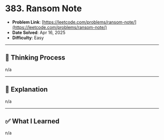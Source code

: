 # 383. Ransom Note

- **Problem Link**: [https://leetcode.com/problems/ransom-note/](https://leetcode.com/problems/ransom-note/)
- **Date Solved**: Apr 16, 2025
- **Difficulty**: Easy

---

## 🧠 Thinking Process 
n/a

---

## 🧩 Explanation
n/a

---

## ✅ What I Learned
n/a

